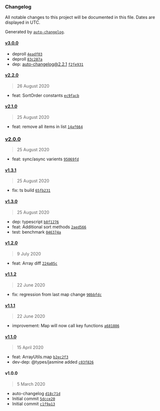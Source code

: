 ### Changelog

All notable changes to this project will be documented in this file. Dates are displayed in UTC.

Generated by [`auto-changelog`](https://github.com/CookPete/auto-changelog).

#### [v3.0.0](https://github.com/totalpave/array/compare/v2.2.0...v3.0.0)

- deproll [`4eadf03`](https://github.com/totalpave/array/commit/4eadf037b894f64a9533976779c5d374c27d08fe)
- deproll [`83c287a`](https://github.com/totalpave/array/commit/83c287adaf372c5fc46c205a0bd72c4814378613)
- dep: auto-changelog@2.2.1 [`f2fe931`](https://github.com/totalpave/array/commit/f2fe931e3ff647c393b77d76c37fc4e7a0d0b8e0)

#### [v2.2.0](https://github.com/totalpave/array/compare/v2.1.0...v2.2.0)

> 26 August 2020

- feat: SortOrder constants [`ec9facb`](https://github.com/totalpave/array/commit/ec9facb49913f614b9ded0e8fffb597cab2d81dc)

#### [v2.1.0](https://github.com/totalpave/array/compare/v2.0.0...v2.1.0)

> 25 August 2020

- feat: remove all items in list [`14af664`](https://github.com/totalpave/array/commit/14af664969f088659ae2fb03d5040a34f6c4fd20)

### [v2.0.0](https://github.com/totalpave/array/compare/v1.3.1...v2.0.0)

> 25 August 2020

- feat: sync/async varients [`95069fd`](https://github.com/totalpave/array/commit/95069fda374193e21994c6df27566d1a65214edc)

#### [v1.3.1](https://github.com/totalpave/array/compare/v1.3.0...v1.3.1)

> 25 August 2020

- fix: ts build [`65fb231`](https://github.com/totalpave/array/commit/65fb231b8cc5b981833670f59f8481d7183ea84b)

#### [v1.3.0](https://github.com/totalpave/array/compare/v1.2.0...v1.3.0)

> 25 August 2020

- dep: typescript [`b8f1276`](https://github.com/totalpave/array/commit/b8f127683229af3f9167c4320775879e3a7bd2f6)
- feat: Additional sort methods [`2aed566`](https://github.com/totalpave/array/commit/2aed56656ff473c9792749f4a9ac71e74f5ef059)
- test: benchmark [`046374a`](https://github.com/totalpave/array/commit/046374a76a990c620058d9c652d7f1c2e71e92e3)

#### [v1.2.0](https://github.com/totalpave/array/compare/v1.1.2...v1.2.0)

> 9 July 2020

- feat: Array diff [`224a05c`](https://github.com/totalpave/array/commit/224a05c6fcda93b701f54bfa5782a4c67ef23661)

#### [v1.1.2](https://github.com/totalpave/array/compare/v1.1.1...v1.1.2)

> 22 June 2020

- fix: regression from last map change [`90bbfdc`](https://github.com/totalpave/array/commit/90bbfdc025922187540df87ff577b88b1f3849b6)

#### [v1.1.1](https://github.com/totalpave/array/compare/v1.1.0...v1.1.1)

> 22 June 2020

- improvement: Map will now call key functions [`a681886`](https://github.com/totalpave/array/commit/a681886698b49a0244e960b3f0d227bc8aee6a18)

#### [v1.1.0](https://github.com/totalpave/array/compare/v1.0.0...v1.1.0)

> 15 April 2020

- feat: ArrayUtils.map [`b2ec2f3`](https://github.com/totalpave/array/commit/b2ec2f32019a95b5daabb96740b0968a58ce448a)
- dev-dep: @types/jasmine added [`c03f826`](https://github.com/totalpave/array/commit/c03f82673c8e50bf344b5b9f83d01bf9f45bc9b0)

#### v1.0.0

> 5 March 2020

- auto-changelog [`d18c71d`](https://github.com/totalpave/array/commit/d18c71d1a88b22bbfe0ca60c7b0017c65c047d8a)
- Initial commit [`5dcce20`](https://github.com/totalpave/array/commit/5dcce20586f07ceb28ed7415e090cee8caa739ae)
- Initial commit [`c1f9a13`](https://github.com/totalpave/array/commit/c1f9a139601c1f106e7b843a692e12325c771500)

